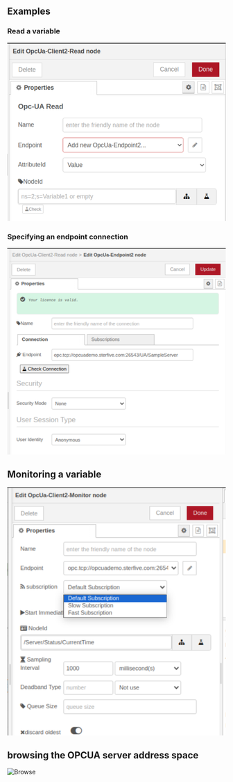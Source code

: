 ## Examples

### Read a variable

![Read][def1]

### Specifying an endpoint connection

![Endpoint][def2]


## Monitoring a variable

![Monitor][def3]


## browsing the OPCUA server address space

![Browse][def4]





[def1]: ./resources/opcu-client2-read.png "Read"
[def2]: ./resources/endpoint-edition.png "Endpoint"
[def3]: ./resources/opcua-client2-monitor.png "Monitor"
[def4]: ./resources/opcua-client2-browse-to-select-node.png "Browse"

